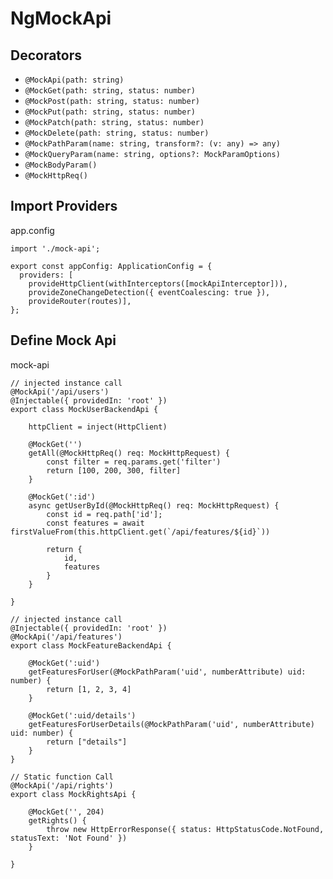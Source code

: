 # NgMockApi

## Decorators

- `@MockApi(path: string)`
- `@MockGet(path: string, status: number)`
- `@MockPost(path: string, status: number)`
- `@MockPut(path: string, status: number)`
- `@MockPatch(path: string, status: number)`
- `@MockDelete(path: string, status: number)`
- `@MockPathParam(name: string, transform?: (v: any) => any)`
- `@MockQueryParam(name: string, options?: MockParamOptions)`
- `@MockBodyParam()`
- `@MockHttpReq()` 


## Import Providers
app.config 
```TS
import './mock-api';

export const appConfig: ApplicationConfig = {
  providers: [
    provideHttpClient(withInterceptors([mockApiInterceptor])),
    provideZoneChangeDetection({ eventCoalescing: true }),
    provideRouter(routes)],
};
```

## Define Mock Api
mock-api
```TS
// injected instance call
@MockApi('/api/users')
@Injectable({ providedIn: 'root' })
export class MockUserBackendApi {

    httpClient = inject(HttpClient)

    @MockGet('')
    getAll(@MockHttpReq() req: MockHttpRequest) {
        const filter = req.params.get('filter')
        return [100, 200, 300, filter]
    }

    @MockGet(':id')
    async getUserById(@MockHttpReq() req: MockHttpRequest) {
        const id = req.path['id'];
        const features = await firstValueFrom(this.httpClient.get(`/api/features/${id}`))

        return {
            id,
            features
        }
    }

}

// injected instance call
@Injectable({ providedIn: 'root' })
@MockApi('/api/features')
export class MockFeatureBackendApi {

    @MockGet(':uid')
    getFeaturesForUser(@MockPathParam('uid', numberAttribute) uid: number) {
        return [1, 2, 3, 4]
    }

    @MockGet(':uid/details')
    getFeaturesForUserDetails(@MockPathParam('uid', numberAttribute) uid: number) {
        return ["details"]
    }
}

// Static function Call
@MockApi('/api/rights')
export class MockRightsApi {

    @MockGet('', 204)
    getRights() {
        throw new HttpErrorResponse({ status: HttpStatusCode.NotFound, statusText: 'Not Found' })
    }

}

```